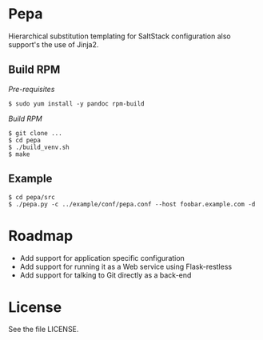 # Pepa #

Hierarchical substitution templating for SaltStack configuration also support's the use of Jinja2.

## Build RPM ##

*Pre-requisites*

    $ sudo yum install -y pandoc rpm-build

*Build RPM*

    $ git clone ...
    $ cd pepa
    $ ./build_venv.sh
    $ make

## Example ##

    $ cd pepa/src
    $ ./pepa.py -c ../example/conf/pepa.conf --host foobar.example.com -d

# Roadmap #

- Add support for application specific configuration
- Add support for running it as a Web service using Flask-restless
- Add support for talking to Git directly as a back-end

# License #

See the file LICENSE.
